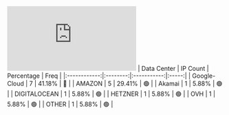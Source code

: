 ![Diagramm](https://github.com/obajay/StateSync-snapshots/blob/main/Projects/Xpla/1/README.md)
| Data Center | IP Count | Percentage | Freq |
|:------------:|:--------:|:-----------:|:-----:|
| Google-Cloud | 7 | 41.18% | 🔴 |
| AMAZON | 5 | 29.41% | 🟢 |
| Akamai | 1 | 5.88% | 🟢 |
| DIGITALOCEAN | 1 | 5.88% | 🟢 |
| HETZNER | 1 | 5.88% | 🟢 |
| OVH | 1 | 5.88% | 🟢 |
| OTHER | 1 | 5.88% | 🟢 |